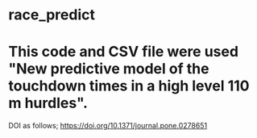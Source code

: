 # race_predict
# This code and CSV file were used "New predictive model of the touchdown times in a high level 110 m hurdles".
DOI as follows;
https://doi.org/10.1371/journal.pone.0278651
